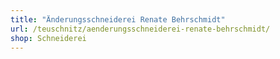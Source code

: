 ```yaml
---
title: "Änderungsschneiderei Renate Behrschmidt"
url: /teuschnitz/aenderungsschneiderei-renate-behrschmidt/
shop: Schneiderei
---
```

